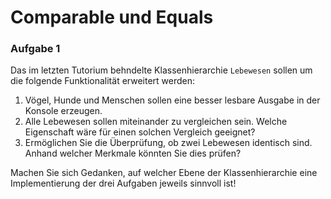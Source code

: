 # Comparable und Equals

### Aufgabe 1

Das im letzten Tutorium behndelte Klassenhierarchie `Lebewesen` sollen um die folgende Funktionalität erweitert werden:

  1. Vögel, Hunde und Menschen sollen eine besser lesbare Ausgabe in der Konsole erzeugen.
  2. Alle Lebewesen sollen miteinander zu vergleichen sein. Welche Eigenschaft wäre für einen solchen Vergleich geeignet?
  3. Ermöglichen Sie die Überprüfung, ob zwei Lebewesen identisch sind. Anhand welcher Merkmale könnten Sie dies prüfen?

Machen Sie sich Gedanken, auf welcher Ebene der Klassenhierarchie eine Implementierung der drei Aufgaben jeweils sinnvoll ist!
